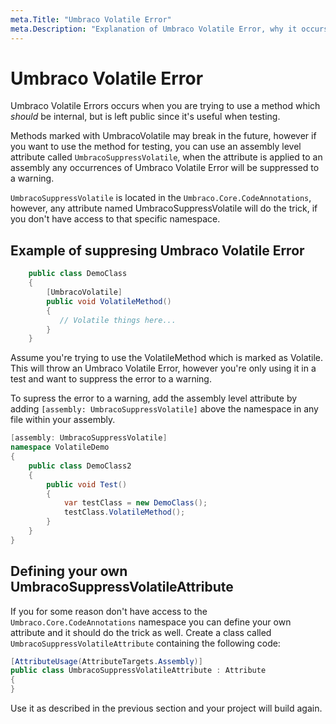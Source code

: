 ```yaml
---
meta.Title: "Umbraco Volatile Error"
meta.Description: "Explanation of Umbraco Volatile Error, why it occurs, and what to do about it."
---
```

# Umbraco Volatile Error

Umbraco Volatile Errors occurs when you are trying to use a method which *should* be internal, but is left 
public since it's useful when testing. 

Methods marked with UmbracoVolatile may break in the future, however if you want to use the method for testing, 
you can use an assembly level attribute called `UmbracoSuppressVolatile`, when the attribute is applied to an assembly 
any occurrences of Umbraco Volatile Error will be suppressed to a warning. 


`UmbracoSuppressVolatile` is located in the `Umbraco.Core.CodeAnnotations`, however, any attribute named UmbracoSuppressVolatile 
will do the trick, if you don't have access to that specific namespace. 

## Example of suppresing Umbraco Volatile Error

```c#
    public class DemoClass
    {
	    [UmbracoVolatile]
        public void VolatileMethod()
        {
           // Volatile things here...
        }
    }
```

Assume you're trying to use the VolatileMethod which is marked as Volatile. This will throw an Umbraco Volatile Error, 
however you're only using it in a test and want to suppress the error to a warning.

To supress the error to a warning, add the assembly level attribute by adding `[assembly: UmbracoSuppressVolatile]` above the namespace in any file within your assembly.

```c#
[assembly: UmbracoSuppressVolatile]
namespace VolatileDemo
{
    public class DemoClass2
    {
        public void Test()
        {
            var testClass = new DemoClass();
            testClass.VolatileMethod();
        }
    }
}
```

## Defining your own UmbracoSuppressVolatileAttribute

If you for some reason don't have access to the `Umbraco.Core.CodeAnnotations` namespace you can define your own attribute and it should do the trick as well. Create a class called `UmbracoSuppressVolatileAttribute` containing the following code: 

```c#
[AttributeUsage(AttributeTargets.Assembly)]
public class UmbracoSuppressVolatileAttribute : Attribute
{
}
```

Use it as described in the previous section and your project will build again.
